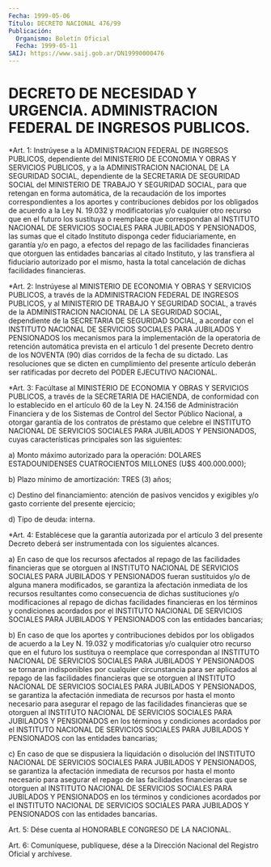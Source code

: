 ```yaml
---
Fecha: 1999-05-06
Título: DECRETO NACIONAL 476/99
Publicación:
  Organismo: Boletín Oficial
  Fecha: 1999-05-11
SAIJ: https://www.saij.gob.ar/DN19990000476
---
```

# DECRETO DE NECESIDAD Y URGENCIA. ADMINISTRACION FEDERAL DE INGRESOS PUBLICOS.

<a id="1"></a>
*Art. 1: Instrúyese a la ADMINISTRACION FEDERAL DE INGRESOS PUBLICOS, dependiente del MINISTERIO DE ECONOMIA Y OBRAS Y SERVICIOS PUBLICOS, y a la ADMINISTRACION NACIONAL DE LA SEGURIDAD SOCIAL, dependiente de la SECRETARIA DE SEGURIDAD SOCIAL del MINISTERIO DE TRABAJO Y SEGURIDAD SOCIAL, para que retengan en forma automática, de la recaudación de los importes correspondientes a los aportes y contribuciones debidos por los obligados de acuerdo a la Ley N. 19.032 y modificatorias y/o cualquier otro recurso que en el futuro los sustituya o reemplace que correspondan al INSTITUTO NACIONAL DE SERVICIOS SOCIALES PARA JUBILADOS Y PENSIONADOS, las sumas que el citado Instituto disponga ceder fiduciariamente, en garantía y/o en pago, a efectos del repago de las facilidades financieras que otorguen las entidades bancarias al citado Instituto, y las transfiera al fiduciario autorizado por el mismo, hasta la total cancelación de dichas facilidades financieras.

<a id="2"></a>
*Art. 2: Instrúyese al MINISTERIO DE ECONOMIA Y OBRAS Y SERVICIOS PUBLICOS, a través de la ADMINISTRACION FEDERAL DE INGRESOS PUBLICOS, y al MINISTERIO DE TRABAJO Y SEGURIDAD SOCIAL, a través de la ADMINISTRACION NACIONAL DE LA SEGURIDAD SOCIAL, dependiente de la SECRETARIA DE SEGURIDAD SOCIAL, a acordar con el INSTITUTO NACIONAL DE SERVICIOS SOCIALES PARA JUBILADOS Y PENSIONADOS los mecanismos para la implementación de la operatoria de retención automática prevista en el artículo 1 del presente Decreto dentro de los NOVENTA (90) días corridos de la fecha de su dictado. Las resoluciones que se dicten en cumplimiento del presente artículo deberán ser ratificadas por decreto del PODER EJECUTIVO NACIONAL.

<a id="3"></a>
*Art. 3: Facúltase al MINISTERIO DE ECONOMIA Y OBRAS Y SERVICIOS PUBLICOS, a través de la SECRETARIA DE HACIENDA, de conformidad con lo establecido en el artículo 60 de la Ley N. 24.156 de Administración Financiera y de los Sistemas de Control del Sector Público Nacional, a otorgar garantía de los contratos de préstamo que celebre el INSTITUTO NACIONAL DE SERVICIOS SOCIALES PARA JUBILADOS Y PENSIONADOS, cuyas características principales son las siguientes:

a) Monto máximo autorizado para la operación: DOLARES ESTADOUNIDENSES CUATROCIENTOS MILLONES (U$S 400.000.000);

b) Plazo mínimo de amortización: TRES (3) años;

c) Destino del financiamiento: atención de pasivos vencidos y exigibles y/o gasto corriente del presente ejercicio;

d) Tipo de deuda: interna.

<a id="4"></a>
*Art. 4: Establécese que la garantía autorizada por el artículo 3 del presente Decreto deberá ser instrumentada con los siguientes alcances.

a) En caso de que los recursos afectados al repago de las facilidades financieras que se otorguen al INSTITUTO NACIONAL DE SERVICIOS SOCIALES PARA JUBILADOS Y PENSIONADOS fueran sustituidos y/o de alguna manera modificados, se garantiza la afectación inmediata de los recursos resultantes como consecuencia de dichas sustituciones y/o modificaciones al repago de dichas facilidades financieras en los términos y condiciones acordados por el INSTITUTO NACIONAL DE SERVICIOS SOCIALES PARA JUBILADOS Y PENSIONADOS con las entidades bancarias;

b) En caso de que los aportes y contribuciones debidos por los obligados de acuerdo a la Ley N. 19.032 y modificatorias y/o cualquier otro recurso que en el futuro los sustituya o reemplace que correspondan al INSTITUTO NACIONAL DE SERVICIOS SOCIALES PARA JUBILADOS Y PENSIONADOS se tornaran indisponibles por cualquier circunstancia para ser aplicados al repago de las facilidades financieras que se otorguen al INSTITUTO NACIONAL DE SERVICIOS SOCIALES PARA JUBILADOS Y PENSIONADOS, se garantiza la afectación inmediata de recursos por hasta el monto necesario para asegurar el repago de las facilidades financieras que se otorguen al INSTITUTO NACIONAL DE SERVICIOS SOCIALES PARA JUBILADOS Y PENSIONADOS en los términos y condiciones acordados por el INSTITUTO NACIONAL DE SERVICIOS SOCIALES PARA JUBILADOS Y PENSIONADOS con las entidades bancarias;

c) En caso de que se dispusiera la liquidación o disolución del INSTITUTO NACIONAL DE SERVICIOS SOCIALES PARA JUBILADOS Y PENSIONADOS, se garantiza la afectación inmediata de recursos por hasta el monto necesario para asegurar el repago de las facilidades financieras que se otorguen al INSTITUTO NACIONAL DE SERVICIOS SOCIALES PARA JUBILADOS Y PENSIONADOS en los términos y condiciones acordados por el INSTITUTO NACIONAL DE SERVICIOS SOCIALES PARA JUBILADOS Y PENSIONADOS con las entidades bancarias.

<a id="5"></a>
Art.  5:  Dése  cuenta  al  HONORABLE  CONGRESO  DE  LA  NACIONAL.

<a id="6"></a>
Art.  6: Comuníquese, publíquese,  dése a la Dirección Nacional del Registro Oficial y archívese.